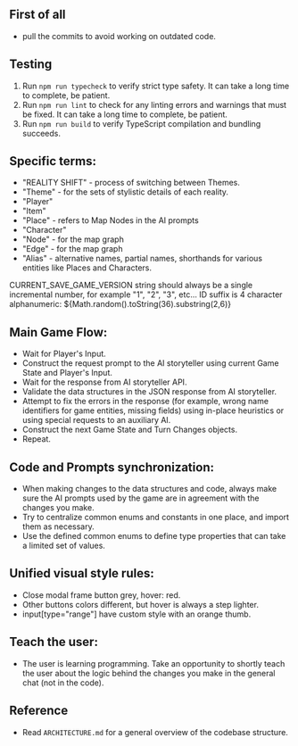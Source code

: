 
## First of all
  - pull the commits to avoid working on outdated code.

## Testing
1. Run `npm run typecheck` to verify strict type safety. It can take a long time to complete, be patient.
2. Run `npm run lint` to check for any linting errors and warnings that must be fixed. It can take a long time to complete, be patient.
3. Run `npm run build` to verify TypeScript compilation and bundling succeeds.

## Specific terms:
  - "REALITY SHIFT" - process of switching between Themes.
  - "Theme" - for the sets of stylistic details of each reality.
  - "Player"
  - "Item"
  - "Place" - refers to Map Nodes in the AI prompts
  - "Character"
  - "Node" - for the map graph
  - "Edge" - for the map graph
  - "Alias" - alternative names, partial names, shorthands for various entities like Places and Characters.

CURRENT_SAVE_GAME_VERSION string should always be a single incremental number, for example "1", "2", "3", etc...
ID suffix is 4 character alphanumeric: ${Math.random().toString(36).substring(2,6)}

## Main Game Flow:
 - Wait for Player's Input.
 - Construct the request prompt to the AI storyteller using current Game State and Player's Input.
 - Wait for the response from AI storyteller API.
 - Validate the data structures in the JSON response from AI storyteller.
 - Attempt to fix the errors in the response (for example, wrong name identifiers for game entities, missing fields) using in-place heuristics or using special requests to an auxiliary AI.
 - Construct the next Game State and Turn Changes objects.
 - Repeat.

## Code and Prompts synchronization:
 - When making changes to the data structures and code, always make sure the AI prompts used by the game are in agreement with the changes you make.
 - Try to centralize common enums and constants in one place, and import them as necessary.
 - Use the defined common enums to define type properties that can take a limited set of values.

## Unified visual style rules:
 - Close modal frame button grey, hover: red.
 - Other buttons colors different, but hover is always a step lighter.
 - input[type="range"] have custom style with an orange thumb.

## Teach the user:
 - The user is learning programming. Take an opportunity to shortly teach the user about the logic behind the changes you make in the general chat (not in the code).

## Reference
 - Read `ARCHITECTURE.md` for a general overview of the codebase structure.
